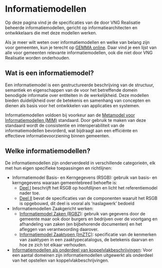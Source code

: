 # Informatiemodellen

Op deze pagina vind je de specificaties van de door VNG Realisatie beheerde informatiemodellen, gericht op informatiearchitecten en ontwikkelaars die met deze modellen werken.

Als je meer wilt weten over informatiemodellen en welke van belang zijn voor gemeenten, kun je terecht op [GEMMA online](https://redactie.gemmaonline.nl/index.php/Wat_is_een_informatiemodel). Daar vind je een lijst van alle voor gemeenten relevante informatiemodellen, ook die niet door VNG Realisatie worden onderhouden.

## Wat is een informatiemodel?
Een informatiemodel is een gestructureerde beschrijving van de structuur, semantiek en eigenschappen van de voor het betreffende domein benodigde informatie over entiteiten in de werkelijkheid. Deze modellen bieden duidelijkheid over de betekenis en samenhang van concepten en dienen als basis voor het ontwikkelen van applicaties en systemen.

Informatiemodellen voldoen bij voorkeur aan de [Metamodel voor Informatiemodellen (MIM)](https://www.forumstandaardisatie.nl/open-standaarden/mim) standaard. Door gebruik te maken van deze standaard wordt de consistentie en interoperabiliteit van de informatiemodellen bevorderd, wat bijdraagt aan een efficiënte en effectieve informatievoorziening binnen gemeenten.

## Welke informatiemodellen?
De informatiemodellen zijn onderverdeeld in verschillende categorieën, elk met hun eigen specifieke toepassingen en richtlijnen:

- Informatiemodel Basis- en Kerngegevens (RSGB): gebruik van basis- en kerngegevens waaraan gemeentebreed behoefte is:
  - [Deel I](documenten/RSG_Basisgegevens_202_deel_1_(in_gebruik).pdf) beschrijft het RSGB op hoofdlijnen en licht het referentiemodel nader toe. 
  - [Deel II](documenten/RSG_Basisgegevens_202_deel_II_(in_gebruik).pdf) bevat de specificaties van de componenten waaruit het RSGB is opgebouwd, dit deel is vooral als ‘naslagwerk’ bedoeld
- Informatiemodellen Zaakgericht werken:
    - [Informatiemodel Zaken (RGBZ)](documenten/RGB_Zaken_1_0_(in_gebruik)_201000922.pdf): gebruik van gegevens door de gemeente maar ook door burgers en bedrijven over de voortgang en afhandeling van zaken (en bijbehorende documenten) en het afleggen van verantwoording daarover.
    - [Informatiemodel Zaaktypen (ImZTC)](documenten/GEMMA_ZTC2_-_Informatiemodel_v2.1_20140701.pdf): specificatie van de kenmerken van zaaktypen in een zaaktypecatalogus, de betekenis daarvan en hoe ze zich tot elkaar verhouden.
- [Informatiemodellen als onderdeel van koppelvlakbeschrijvingen](StUF-koppelvlakken-en-sectormodellen.md): Voor een aantal domeinen zijn informatiemodellen uitgewerkt als onderdeel van het opstellen van koppelvlakbeschrijvingen.
